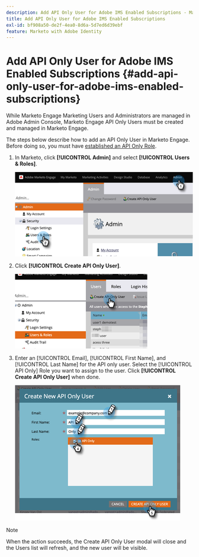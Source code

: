 ```yaml
---
description: Add API Only User for Adobe IMS Enabled Subscriptions - Marketo Docs - Product Documentation
title: Add API Only User for Adobe IMS Enabled Subscriptions
exl-id: bf908a50-de2f-4ea0-8d6a-5d7ed6d39ebf
feature: Marketo with Adobe Identity
---
```

# Add API Only User for Adobe IMS Enabled Subscriptions {#add-api-only-user-for-adobe-ims-enabled-subscriptions}

While Marketo Engage Marketing Users and Administrators are managed in Adobe Admin Console, Marketo Engage API Only Users must be created and managed in Marketo Engage.

The steps below describe how to add an API Only User in Marketo Engage. Before doing so, you must have [established an API Only Role](/help/marketo/product-docs/administration/users-and-roles/create-an-api-only-user-role.md).  

1. In Marketo, click **[!UICONTROL Admin]** and select **[!UICONTROL Users & Roles]**.

   ![](assets/add-api-only-user-for-adobe-ims-1.png)

1. Click **[!UICONTROL Create API Only User]**.

   ![](assets/add-api-only-user-for-adobe-ims-2.png)

1. Enter an [!UICONTROL Email], [!UICONTROL First Name], and [!UICONTROL Last Name] for the API only user. Select the [!UICONTROL API Only] Role you want to assign to the user. Click **[!UICONTROL Create API Only User]** when done.

   ![](assets/add-api-only-user-for-adobe-ims-3.png)

>[!NOTE]
>
>When the action succeeds, the Create API Only User modal will close and the Users list will refresh, and the new user will be visible.
